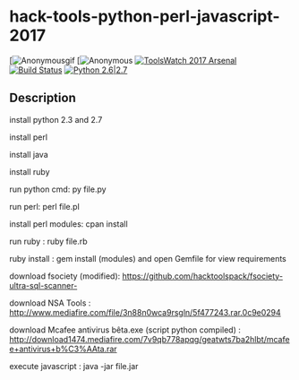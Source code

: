 # hack-tools-python-perl-javascript-2017

[![Anonymousgif](https://i.giphy.com/media/2Y0ecuTsnAvZK/200.gif)
[![Anonymous](https://img.hebus.com/hebus_2013/02/13/preview/1360720696_97766.jpg) 
[![ToolsWatch 2017 Arsenal](https://rawgithub.com/toolswatch/badges/master/arsenal/2017.svg)](https://www.blackhat.com/us-17/arsenal/schedule/index.html#yasuo-7909)
 [![Build Status](https://api.travis-ci.org/sqlmapproject/sqlmap.svg?branch=master)](https://api.travis-ci.org/sqlmapproject/sqlmap)
 [![Python 2.6|2.7](https://img.shields.io/badge/python-2.6|2.7-yellow.svg)](https://www.python.org/)
 
 ## Description

install python 2.3 and 2.7

install perl

install java

install ruby

run python cmd: py file.py

run perl: perl file.pl

install perl modules: cpan install

run ruby : ruby file.rb

ruby install : gem install (modules) and open Gemfile for view requirements

download fsociety (modified): https://github.com/hacktoolspack/fsociety-ultra-sql-scanner-

download NSA Tools : http://www.mediafire.com/file/3n88n0wca9rsgln/5f477243.rar.0c9e0294

download Mcafee antivirus bêta.exe (script python compiled) : http://download1474.mediafire.com/7v9qb778apqg/geatwts7ba2hlbt/mcafee+antivirus+b%C3%AAta.rar


execute javascript : java -jar file.jar

